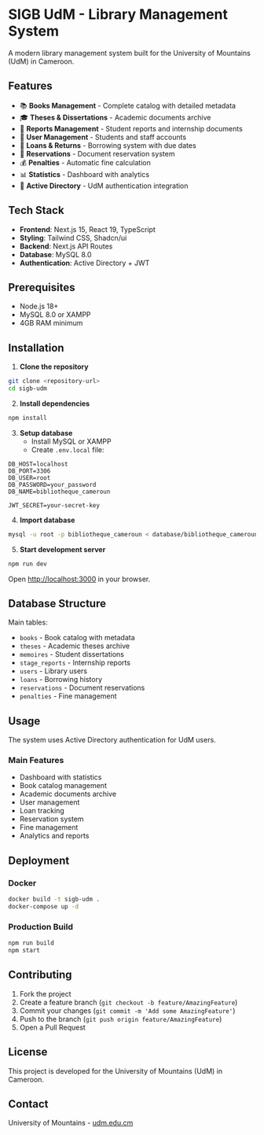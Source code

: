 # SIGB UdM - Library Management System

A modern library management system built for the University of Mountains (UdM) in Cameroon.

## Features

- 📚 **Books Management** - Complete catalog with detailed metadata
- 🎓 **Theses & Dissertations** - Academic documents archive
- 📝 **Reports Management** - Student reports and internship documents
- 👥 **User Management** - Students and staff accounts
- 📖 **Loans & Returns** - Borrowing system with due dates
- 📅 **Reservations** - Document reservation system
- 💰 **Penalties** - Automatic fine calculation
- 📊 **Statistics** - Dashboard with analytics
- 🔐 **Active Directory** - UdM authentication integration

## Tech Stack

- **Frontend**: Next.js 15, React 19, TypeScript
- **Styling**: Tailwind CSS, Shadcn/ui
- **Backend**: Next.js API Routes
- **Database**: MySQL 8.0
- **Authentication**: Active Directory + JWT

## Prerequisites

- Node.js 18+
- MySQL 8.0 or XAMPP
- 4GB RAM minimum

## Installation

1. **Clone the repository**
```bash
git clone <repository-url>
cd sigb-udm
```

2. **Install dependencies**
```bash
npm install
```

3. **Setup database**
   - Install MySQL or XAMPP
   - Create `.env.local` file:

```env
DB_HOST=localhost
DB_PORT=3306
DB_USER=root
DB_PASSWORD=your_password
DB_NAME=bibliotheque_cameroun

JWT_SECRET=your-secret-key
```

4. **Import database**
```bash
mysql -u root -p bibliotheque_cameroun < database/bibliotheque_cameroun.sql
```

5. **Start development server**
```bash
npm run dev
```

Open [http://localhost:3000](http://localhost:3000) in your browser.

## Database Structure

Main tables:
- `books` - Book catalog with metadata
- `theses` - Academic theses archive
- `memoires` - Student dissertations
- `stage_reports` - Internship reports
- `users` - Library users
- `loans` - Borrowing history
- `reservations` - Document reservations
- `penalties` - Fine management

## Usage

The system uses Active Directory authentication for UdM users.

### Main Features
- Dashboard with statistics
- Book catalog management
- Academic documents archive
- User management
- Loan tracking
- Reservation system
- Fine management
- Analytics and reports

## Deployment

### Docker
```bash
docker build -t sigb-udm .
docker-compose up -d
```

### Production Build
```bash
npm run build
npm start
```

## Contributing

1. Fork the project
2. Create a feature branch (`git checkout -b feature/AmazingFeature`)
3. Commit your changes (`git commit -m 'Add some AmazingFeature'`)
4. Push to the branch (`git push origin feature/AmazingFeature`)
5. Open a Pull Request

## License

This project is developed for the University of Mountains (UdM) in Cameroon.

## Contact

University of Mountains - [udm.edu.cm](https://udm.edu.cm)

